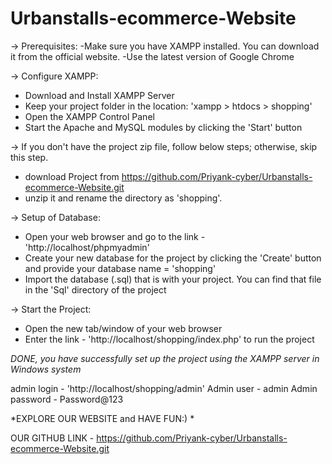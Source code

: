 # Urbanstalls-ecommerce-Website
-> Prerequisites:
-Make sure you have XAMPP installed. You can download it from the official website.
-Use the latest version of Google Chrome

-> Configure XAMPP:
- Download and Install XAMPP Server
- Keep your project folder in the location: 'xampp > htdocs > shopping'
- Open the XAMPP Control Panel
- Start the Apache and MySQL modules by clicking the 'Start' button

-> If you don't have the project zip file, follow below steps; otherwise, skip this step.
- download Project from https://github.com/Priyank-cyber/Urbanstalls-ecommerce-Website.git
- unzip it and rename the directory as 'shopping'.

-> Setup of Database:
- Open your web browser and go to the link - 'http://localhost/phpmyadmin' 
- Create your new database for the project by clicking the 'Create' button and provide your database name = 'shopping'
- Import the database (.sql) that is with your project. You can find that file in the 'Sql' directory of the project

-> Start the Project:
- Open the new tab/window of your web browser
- Enter the link - 'http://localhost/shopping/index.php' to run the project

*DONE, you have successfully set up the project using the XAMPP server in 
 Windows system*

admin login - 'http://localhost/shopping/admin' 
Admin user - admin
Admin password - Password@123

*EXPLORE OUR WEBSITE and HAVE FUN:) *

OUR GITHUB LINK - https://github.com/Priyank-cyber/Urbanstalls-ecommerce-Website.git 
